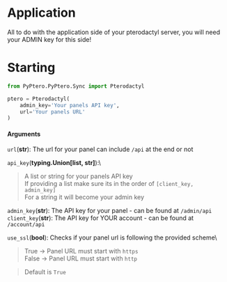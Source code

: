 # Application

All to do with the application side of your pterodactyl server, you will need your ADMIN key for this side!

# Starting
```py
from PyPtero.PyPtero.Sync import Pterodactyl

ptero = Pterodactyl(
    admin_key='Your panels API key',
    url='Your panels URL'
)
```
    
#### Arguments
`url`(**str**): The url for your panel can include `/api` at the end or not

`api_key`(**typing.Union[list, str]**):\
> A list or string for your panels API key\
> If providing a list make sure its in the order of `[client_key, admin_key]`\
> For a string it will become your admin key
    
`admin_key`(**str**): The API key for your panel - can be found at `/admin/api`\
`client_key`(**str**): The API key for YOUR account - can be found at `/account/api`

`use_ssl`(**bool**): Checks if your panel url is following the provided scheme\
> True -> Panel URL must start with `https`\
> False -> Panel URL must start with `http`
               
> Default is `True`
